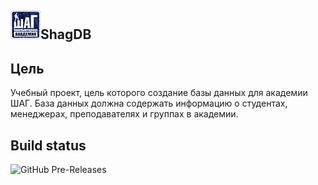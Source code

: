 ﻿## ![Logo](img/logo.png)ShagDB


## Цель

Учебный проект, цель которого создание базы данных для академии ШАГ. База данных должна содержать информацию о студентах,
менеджерах, преподавателях и группах в академии.

## Build status
![GitHub Pre-Releases](https://img.shields.io/github/downloads-pre/itstep-vrn/ShagDB/pre-release/total?style=for-the-badge)